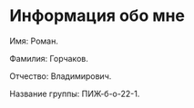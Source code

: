 # Информация обо мне

Имя: Роман.

Фамилия: Горчаков.

Отчество: Владимирович.

Название группы: ПИЖ-б-о-22-1.

